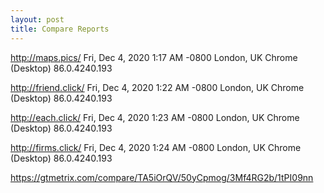 ```yaml
---
layout: post
title: Compare Reports
---
```

http://maps.pics/
Fri, Dec 4, 2020 1:17 AM -0800
London, UK
Chrome (Desktop) 86.0.4240.193

http://friend.click/
Fri, Dec 4, 2020 1:22 AM -0800
London, UK
Chrome (Desktop) 86.0.4240.193

http://each.click/
Fri, Dec 4, 2020 1:23 AM -0800
London, UK
Chrome (Desktop) 86.0.4240.193

http://firms.click/
Fri, Dec 4, 2020 1:24 AM -0800
London, UK
Chrome (Desktop) 86.0.4240.193

<https://gtmetrix.com/compare/TA5iOrQV/50yCpmog/3Mf4RG2b/1tPI09nn>
